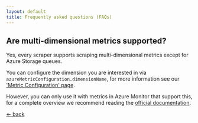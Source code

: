 ```yaml
---
layout: default
title: Frequently asked questions (FAQs)
---
```


## Are multi-dimensional metrics supported?

Yes, every scraper supports scraping multi-dimensional metrics except for
Azure Storage queues.

You can configure the dimension you are interested in via
`azureMetricConfiguration.dimensionName`, for more information see
our ['Metric Configuration' page](/configuration/v1.x/metrics/#metrics).

However, you can only use it with metrics in Azure Monitor that support this,
for a complete overview we recommend reading the
[official documentation](https://docs.microsoft.com/en-us/azure/azure-monitor/platform/metrics-supported).

[&larr; back](/)
